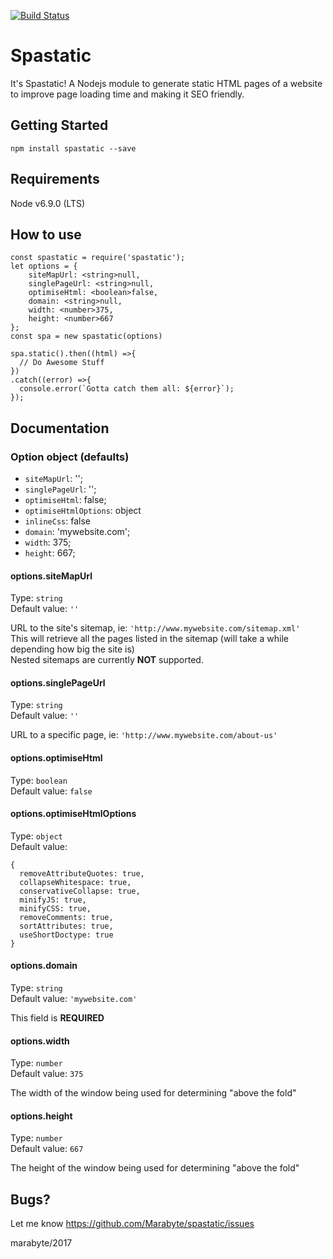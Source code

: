 [![Build Status](https://travis-ci.org/Marabyte/spastatic.svg?branch=master)](https://travis-ci.org/Marabyte/spastatic)

# Spastatic
It's Spastatic! A Nodejs module to generate static HTML pages of a website to improve page loading time and making it SEO friendly.

## Getting Started
`npm install spastatic --save`

## Requirements
Node v6.9.0 (LTS)

## How to use

```
const spastatic = require('spastatic');
let options = {
    siteMapUrl: <string>null,
    singlePageUrl: <string>null,
    optimiseHtml: <boolean>false,
    domain: <string>null,
    width: <number>375,
    height: <number>667
};
const spa = new spastatic(options)

spa.static().then((html) =>{
  // Do Awesome Stuff
})
.catch((error) =>{
  console.error(`Gotta catch them all: ${error}`);
});
```
## Documentation

### Option object (defaults)

* `siteMapUrl`: '';
* `singlePageUrl`: '';
* `optimiseHtml`: false;
* `optimiseHtmlOptions`: object
* `inlineCss`: false
* `domain`: 'mywebsite.com';
* `width`:  375;
* `height`: 667;

#### options.siteMapUrl
Type: `string`  
Default value: `''`  

URL to the site's sitemap, ie: `'http://www.mywebsite.com/sitemap.xml'`  
This will retrieve all the pages listed in the sitemap (will take a while depending how big the site is)  
Nested sitemaps are currently **NOT** supported.


#### options.singlePageUrl
Type: `string`  
Default value: `''`  

URL to a specific page, ie: `'http://www.mywebsite.com/about-us'`

  
#### options.optimiseHtml
Type: `boolean`  
Default value: `false` 


#### options.optimiseHtmlOptions
Type: `object`  
Default value: 

```
{
  removeAttributeQuotes: true,
  collapseWhitespace: true,
  conservativeCollapse: true,
  minifyJS: true,
  minifyCSS: true,
  removeComments: true,
  sortAttributes: true,
  useShortDoctype: true
}
```


#### options.domain
Type: `string`  
Default value: `'mywebsite.com'`  

This field is **REQUIRED**


#### options.width
Type: `number`  
Default value: `375` 

The width of the window being used for determining "above the fold"


#### options.height
Type: `number`  
Default value: `667` 

The height of the window being used for determining "above the fold"


## Bugs?

Let me know <https://github.com/Marabyte/spastatic/issues>





marabyte/2017